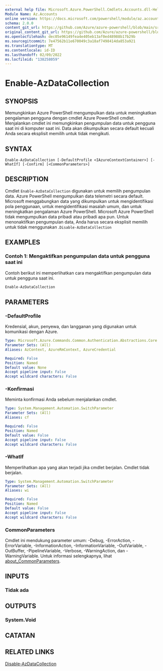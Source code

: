 ```yaml
---
external help file: Microsoft.Azure.PowerShell.Cmdlets.Accounts.dll-Help.xml
Module Name: Az.Accounts
online version: https://docs.microsoft.com/powershell/module/az.accounts/enable-azdatacollection
schema: 2.0.0
content_git_url: https://github.com/Azure/azure-powershell/blob/main/src/Accounts/Accounts/help/Enable-AzDataCollection.md
original_content_git_url: https://github.com/Azure/azure-powershell/blob/main/src/Accounts/Accounts/help/Enable-AzDataCollection.md
ms.openlocfilehash: dec05e96149fea4e405eb13af0ed48988b17b29b
ms.sourcegitcommit: 7e47562b11e670049c3a18af7498414da853a921
ms.translationtype: MT
ms.contentlocale: id-ID
ms.lasthandoff: 02/09/2022
ms.locfileid: "138258059"
---
```

# Enable-AzDataCollection

## SYNOPSIS
Memungkinkan Azure PowerShell mengumpulkan data untuk meningkatkan pengalaman pengguna dengan cmdlet Azure PowerShell cmdlet. Menjalankan cmdlet ini memungkinkan pengumpulan data untuk pengguna saat ini di komputer saat ini. Data akan dikumpulkan secara default kecuali Anda secara eksplisit memilih untuk tidak mengikuti.

## SYNTAX

```
Enable-AzDataCollection [-DefaultProfile <IAzureContextContainer>] [-WhatIf] [-Confirm] [<CommonParameters>]
```

## DESCRIPTION

Cmdlet `Enable-AzDataCollection` digunakan untuk memilih pengumpulan data. Azure PowerShell mengumpulkan data telemetri secara default. Microsoft menggabungkan data yang dikumpulkan untuk mengidentifikasi pola penggunaan, untuk mengidentifikasi masalah umum, dan untuk meningkatkan pengalaman Azure PowerShell.
Microsoft Azure PowerShell tidak mengumpulkan data pribadi atau pribadi apa pun. Untuk menonaktifkan pengumpulan data, Anda harus secara eksplisit memilih untuk tidak menggunakan .`Disable-AzDataCollection`

## EXAMPLES

### Contoh 1: Mengaktifkan pengumpulan data untuk pengguna saat ini

Contoh berikut ini memperlihatkan cara mengaktifkan pengumpulan data untuk pengguna saat ini.

```powershell
Enable-AzDataCollection
```

## PARAMETERS

### -DefaultProfile

Kredensial, akun, penyewa, dan langganan yang digunakan untuk komunikasi dengan Azure.

```yaml
Type: Microsoft.Azure.Commands.Common.Authentication.Abstractions.Core.IAzureContextContainer
Parameter Sets: (All)
Aliases: AzContext, AzureRmContext, AzureCredential

Required: False
Position: Named
Default value: None
Accept pipeline input: False
Accept wildcard characters: False
```

### -Konfirmasi

Meminta konfirmasi Anda sebelum menjalankan cmdlet.

```yaml
Type: System.Management.Automation.SwitchParameter
Parameter Sets: (All)
Aliases: cf

Required: False
Position: Named
Default value: False
Accept pipeline input: False
Accept wildcard characters: False
```

### -WhatIf

Memperlihatkan apa yang akan terjadi jika cmdlet berjalan. Cmdlet tidak berjalan.

```yaml
Type: System.Management.Automation.SwitchParameter
Parameter Sets: (All)
Aliases: wi

Required: False
Position: Named
Default value: False
Accept pipeline input: False
Accept wildcard characters: False
```

### CommonParameters
Cmdlet ini mendukung parameter umum: -Debug, -ErrorAction, -ErrorVariable, -InformationAction, -InformationVariable, -OutVariable, -OutBuffer, -PipelineVariable, -Verbose, -WarningAction, dan -WarningVariable. Untuk informasi selengkapnya, lihat [about_CommonParameters](http://go.microsoft.com/fwlink/?LinkID=113216).

## INPUTS

### Tidak ada

## OUTPUTS

### System.Void

## CATATAN

## RELATED LINKS

[Disable-AzDataCollection](./Disable-AzDataCollection.md)
